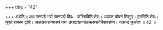 +++
title = "42"

+++
अथेति॥ अथ जनपदे भवो जानपदो विप्रः। कश्चिदिति शेषः। अप्राप्त यौवनं शिशुम्। मृतमिति शेषः। भूपते रामस्य द्वारि। अङअकशय्यास्थं यथा तथाऽवतार्याङ्कस्थत्वेनैवावरोप्य। चक्रन्द चुक्रोश ॥ 42 ॥